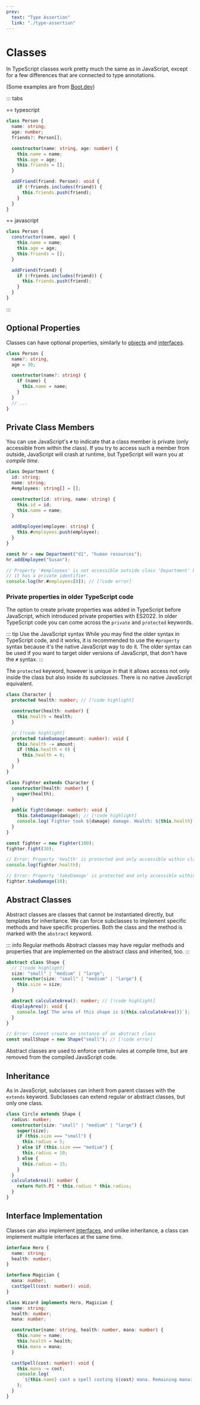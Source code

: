 ```yaml
---
prev:
  text: "Type Assertion"
  link: "./type-assertion"
---
```


# Classes

In TypeScript classes work pretty much the same as in JavaScript, except for a few differences that are connected to type annotations.

(Some examples are from [Boot.dev](https://www.boot.dev/))

::: tabs

== typescript

```typescript
class Person {
  name: string;
  age: number;
  friends?: Person[];

  constructor(name: string, age: number) {
    this.name = name;
    this.age = age;
    this.friends = [];
  }

  addFriend(friend: Person): void {
    if (!friends.includes(friend)) {
      this.friends.push(friend);
    }
  }
}
```

== javascript

```javascript
class Person {
  constructor(name, age) {
    this.name = name;
    this.age = age;
    this.friends = [];
  }

  addFriend(friend) {
    if (!friends.includes(friend)) {
      this.friends.push(friend);
    }
  }
}
```

:::

## Optional Properties

Classes can have optional properties, similarly to [objects](./objects#optional-properties) and [interfaces](./interfaces).

```typescript
class Person {
  name?: string,
  age = 30;

  constructor(name?: string) {
    if (name) {
      this.name = name;
    }
  }
  // ...
}
```

## Private Class Members

You can use JavaScript's `#` to indicate that a class member is private (only accessible from within the class). If you try to access such a member from outside, JavaScript will crash at runtime, but TypeScript will warn you at _compile time_.

```typescript
class Department {
  id: string;
  name: string;
  #employees: string[] = [];

  constructor(id: string, name: string) {
    this.id = id;
    this.name = name;
  }

  addEmployee(employee: string) {
    this.#employees.push(employee);
  }
}

const hr = new Department("d1", "human resources");
hr.addEmployee("Susan");

// Property '#employees' is not accessible outside class 'Department' because
// it has a private identifier.
console.log(hr.#employees[0]); // [!code error]
```

### Private properties in older TypeScript code

The option to create private properties was added in TypeScript before JavaScript, which introduced private properties with ES2022. In older TypeScript code you can come across the `private` and `protected` keywords.

::: tip Use the JavaScript syntax
While you may find the older syntax in TypeScript code, and it works, it is recommended to use the `#property` syntax because it's the native JavaScript way to do it. The older syntax can be used if you want to target older versions of JavaScript, that don't have the `#` syntax.
:::

The `protected` keyword, however is unique in that it allows access not only inside the class but also inside its _subclasses_. There is no native JavaScript equivalent.

```typescript
class Character {
  protected health: number; // [!code highlight]

  constructor(health: number) {
    this.health = health;
  }

  // [!code highlight]
  protected takeDamage(amount: number): void {
    this.health -= amount;
    if (this.health < 0) {
      this.health = 0;
    }
  }
}

class Fighter extends Character {
  constructor(health: number) {
    super(health);
  }

  public fight(damage: number): void {
    this.takeDamage(damage); // [!code highlight]
    console.log(`Fighter took ${damage} damage. Health: ${this.health}`); // [!code highlight]
  }
}

const fighter = new Fighter(100);
fighter.fight(30);

// Error: Property 'health' is protected and only accessible within class 'Character' and its subclasses
console.log(fighter.health);

// Error: Property 'takeDamage' is protected and only accessible within class 'Character' and its subclasses
fighter.takeDamage(10);
```

## Abstract Classes

Abstract classes are classes that cannot be instantiated directly, but templates for inheritance. We can force subclasses to implement specific methods and have specific properties.
Both the class and the method is marked with the `abstract` keyword.

::: info Regular methods
Abstract classes may have regular methods and properties that are implemented on the abstract class and inherited, too.
:::

```typescript
abstract class Shape {
  // [!code highlight]
  size: "small" | "medium" | "large";
  constructor(size: "small" | "medium" | "large") {
    this.size = size;
  }

  abstract calculateArea(): number; // [!code highlight]
  displayArea(): void {
    console.log(`The area of this shape is ${this.calculateArea()}`);
  }
}

// Error: Cannot create an instance of an abstract class
const smallShape = new Shape("small"); // [!code error]
```

Abstract classes are used to enforce certain rules at compile time, but are removed from the compiled JavaScript code.

## Inheritance

As in JavaScript, subclasses can inherit from parent classes with the `extends` keyword. Subclasses can extend regular or abstract classes, but only one class.

```typescript
class Circle extends Shape {
  radius: number;
  constructor(size: "small" | "medium" | "large") {
    super(size);
    if (this.size === "small") {
      this.radius = 5;
    } else if (this.size === "medium") {
      this.radius = 10;
    } else {
      this.radius = 15;
    }
  }
  calculateArea(): number {
    return Math.PI * this.radius * this.radius;
  }
}
```

## Interface Implementation

Classes can also implement [interfaces](./interfaces), and unlike inheritance, a class can implement multiple interfaces at the same time.

```typescript
interface Hero {
  name: string;
  health: number;
}

interface Magician {
  mana: number;
  castSpell(cost: number): void;
}

class Wizard implements Hero, Magician {
  name: string;
  health: number;
  mana: number;

  constructor(name: string, health: number, mana: number) {
    this.name = name;
    this.health = health;
    this.mana = mana;
  }

  castSpell(cost: number): void {
    this.mana -= cost;
    console.log(
      `${this.name} cast a spell costing ${cost} mana. Remaining mana: ${this.mana}`
    );
  }
}
```
